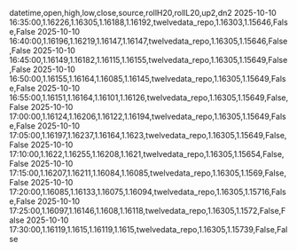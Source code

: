 datetime,open,high,low,close,source,rollH20,rollL20,up2,dn2
2025-10-10 16:35:00,1.16226,1.16305,1.16188,1.16192,twelvedata_repo,1.16303,1.15646,False,False
2025-10-10 16:40:00,1.16196,1.16219,1.16147,1.16147,twelvedata_repo,1.16305,1.15646,False,False
2025-10-10 16:45:00,1.16149,1.16182,1.16115,1.16155,twelvedata_repo,1.16305,1.15649,False,False
2025-10-10 16:50:00,1.16155,1.16164,1.16085,1.16145,twelvedata_repo,1.16305,1.15649,False,False
2025-10-10 16:55:00,1.16151,1.16164,1.16101,1.16126,twelvedata_repo,1.16305,1.15649,False,False
2025-10-10 17:00:00,1.16124,1.16206,1.16122,1.16194,twelvedata_repo,1.16305,1.15649,False,False
2025-10-10 17:05:00,1.16197,1.16237,1.16164,1.1623,twelvedata_repo,1.16305,1.15649,False,False
2025-10-10 17:10:00,1.1622,1.16255,1.16208,1.1621,twelvedata_repo,1.16305,1.15654,False,False
2025-10-10 17:15:00,1.16207,1.16211,1.16084,1.16085,twelvedata_repo,1.16305,1.1569,False,False
2025-10-10 17:20:00,1.16085,1.16133,1.16075,1.16094,twelvedata_repo,1.16305,1.15716,False,False
2025-10-10 17:25:00,1.16097,1.16146,1.1608,1.16118,twelvedata_repo,1.16305,1.1572,False,False
2025-10-10 17:30:00,1.16119,1.1615,1.16119,1.1615,twelvedata_repo,1.16305,1.15739,False,False
